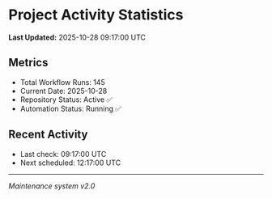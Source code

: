 # Project Activity Statistics

**Last Updated:** 2025-10-28 09:17:00 UTC

## Metrics
- Total Workflow Runs: 145
- Current Date: 2025-10-28
- Repository Status: Active ✅
- Automation Status: Running ✅

## Recent Activity
- Last check: 09:17:00 UTC
- Next scheduled: 12:17:00 UTC

---
*Maintenance system v2.0*
